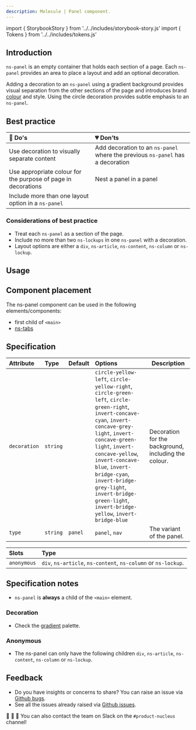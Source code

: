 ```yaml
---
description: Molecule | Panel component.
---
```


import { StorybookStory } from '../../includes/storybook-story.js'
import { Tokens } from '../../includes/tokens.js'

## Introduction

`ns-panel` is an empty container that holds each section of a page. Each `ns-panel` provides an area to place a layout and add an optional decoration.

Adding a decoration to an `ns-panel` using a gradient background provides visual separation from the other sections of the page and introduces brand [colour](foundations/colours.md) and style. Using the circle decoration provides subtle emphasis to an `ns-panel`.

## Best practice

| 💚 Do's | 💔 Don'ts |
| :--- | :--- |
| Use decoration to visually separate content | Add decoration to an `ns-panel` where the previous `ns-panel` has a decoration |
| Use appropriate colour for the purpose of page in decorations | Nest a panel in a panel |
| Include more than one layout option in a `ns-panel` |  |

### Considerations of best practice

* Treat each `ns-panel` as a section of the page.
* Include no more than two `ns-lockups` in one `ns-panel` with a decoration.
* Layout options are either a `div`, `ns-article`, `ns-content`, `ns-column` or `ns-lockup`.

## Usage

<StorybookStory story="components-ns-panel--standard"></StorybookStory>

## Component placement

The ns-panel component can be used in the following elements/components:

* first child of `<main>`
* [ns-tabs](components/ns-tabs.md)

## Specification

| Attribute | Type | Default | Options | Description |
| :--- | :--- | :--- | :--- |-------------|
| `decoration` | `string` |  | `circle-yellow-left`, `circle-yellow-right`, `circle-green-left`, `circle-green-right`, `invert-concave-cyan`, `invert-concave-grey-light`, `invert-concave-green-light`, `invert-concave-yellow`, `invert-concave-blue`, `invert-bridge-cyan`, `invert-bridge-grey-light`, `invert-bridge-green-light`, `invert-bridge-yellow`, `invert-bridge-blue` | Decoration for the background, including the colour. |
| `type` | `string` | `panel` | `panel`, `nav` | The variant of the panel. |

| Slots | Type |
| :--- | :--- |
| `anonymous` | `div`, `ns-article`, `ns-content`, `ns-column` or `ns-lockup`. |

## Specification notes

* `ns-panel` is **always** a child of the `<main>` element.

### Decoration

* Check the [gradient](foundations/colours.md#our-gradients) palette.

### Anonymous

* The ns-panel can only have the following children `div`, `ns-article`, `ns-content`, `ns-column` or `ns-lockup`.

<Tokens component="panel"></Tokens>

## Feedback

* Do you have insights or concerns to share? You can raise an issue via [Github bugs](https://github.com/ConnectedHomes/nucleus/issues/new?assignees=&labels=Bug&template=a--bug-report.md&title=[bug]%20[ns-panel]).
* See all the issues already raised via [Github issues](https://github.com/connectedHomes/nucleus/issues?utf8=%E2%9C%93&q=is%3Aopen+is%3Aissue+label%3ABug+[ns-panel]).

💩 🎉 🦄 You can also contact the team on Slack on the `#product-nucleus` channel!
